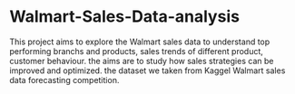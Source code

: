 # Walmart-Sales-Data-analysis
This project aims to explore the Walmart sales data to understand top performing branchs and products, sales trends of different product, customer behaviour. the aims are to study how sales strategies can be improved and optimized. the dataset we taken from Kaggel Walmart sales data forecasting competition.
